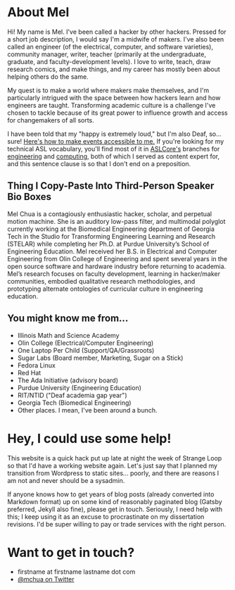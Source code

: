 # About Mel

Hi! My name is Mel. I've been called a hacker by other hackers. Pressed for a short job description, I would say I'm a midwife of makers. I've also been called an engineer (of the electrical, computer, and software varieties), community manager, writer, teacher (primarily at the undergraduate, graduate, and faculty-development levels). I love to write, teach, draw research comics, and make things, and my career has mostly been about helping others do the same. 

My quest is to make a world where makers make themselves, and I'm particularly intrigued with the space between how hackers learn and how engineers are taught. Transforming academic culture is a challenge I've chosen to tackle because of its great power to influence growth and access for changemakers of all sorts.

I have been told that my "happy is extremely loud," but I'm also Deaf, so... sure! [Here's how to make events accessible to me.](http://mchua.github.io/a11y/) If you're looking for my technical ASL vocabulary, you'll find most of it in [ASLCore's](https://aslcore.org/) branches for [engineering](https://aslcore.org/engineering) and [computing](https://aslcore.org/computerscience), both of which I served as content expert for, and this sentence clause is so that I don't end on a preposition. 

## Thing I Copy-Paste Into Third-Person Speaker Bio Boxes

Mel Chua is a contagiously enthusiastic hacker, scholar, and perpetual motion machine. She is an auditory low-pass filter, and multimodal polyglot currently working at the Biomedical Engineering department of Georgia Tech in the Studio for Transforming Engineering Learning and Research (STELAR) while completing her Ph.D. at Purdue University’s School of Engineering Education. Mel received her B.S. in Electrical and Computer Engineering from Olin College of Engineering and spent several years in the open source software and hardware industry before returning to academia. Mel’s research focuses on faculty development, learning in hacker/maker communities, embodied qualitative research methodologies, and prototyping alternate ontologies of curricular culture in engineering education.

## You might know me from...

- Illinois Math and Science Academy
- Olin College (Electrical/Computer Engineering)
- One Laptop Per Child (Support/QA/Grassroots)
- Sugar Labs (Board member, Marketing, Sugar on a Stick)
- Fedora Linux
- Red Hat
- The Ada Initiative (advisory board)
- Purdue University (Engineering Education)
- RIT/NTID ("Deaf academia gap year")
- Georgia Tech (Biomedical Engineering)
- Other places. I mean, I've been around a bunch.

# Hey, I could use some help!

This website is a quick hack put up late at night the week of Strange Loop so that I'd have a working website again. Let's just say that I planned my transition from Wordpress to static sites... poorly, and there are reasons I am not and never should be a sysadmin.

If anyone knows how to get years of blog posts (already converted into Markdown format) up on some kind of reasonably paginated blog (Gatsby preferred, Jekyll also fine), please get in touch. Seriously, I need help with this; I keep using it as an excuse to procrastinate on my dissertation revisions. I'd be super willing to pay or trade services with the right person.

# Want to get in touch?

- firstname at firstname lastname dot com
- [@mchua on Twitter](http://twitter.com/mchua)
